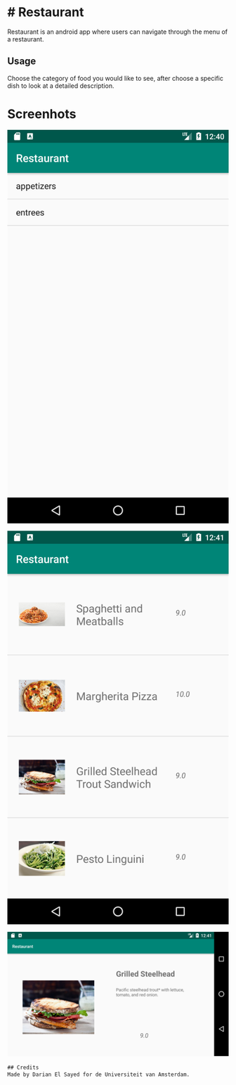 # # Restaurant

Restaurant is an android app where users can navigate through the menu of a restaurant.


## Usage
Choose the category of food you would like to see, after choose a specific dish to look at a detailed description.


# Screenhots

![ScreenShot1](https://github.com/dutchfarao/restaurant/blob/master/doc/Screenshot_1.png)

![ScreenShot2](https://github.com/dutchfarao/restaurant/blob/master/doc/Screenshot_2.png)

![ScreenShot3](https://github.com/dutchfarao/restaurant/blob/master/doc/Screenshot_3.png)



```
## Credits
Made by Darian El Sayed for de Universiteit van Amsterdam.
